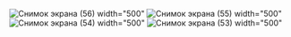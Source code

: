 ![Снимок экрана (56)](https://github.com/PhilippKroger/EnchantedArchives/assets/66637696/3b4abb81-662a-47a0-9303-a639e58b93ab)  width="500"
![Снимок экрана (55)](https://github.com/PhilippKroger/EnchantedArchives/assets/66637696/bbee0733-6b7e-40cf-9c19-2b0d33db305c) width="500"
![Снимок экрана (54)](https://github.com/PhilippKroger/EnchantedArchives/assets/66637696/f52384ad-dd80-4762-b46f-3f9eed038311) width="500"
![Снимок экрана (53)](https://github.com/PhilippKroger/EnchantedArchives/assets/66637696/b154e3cb-b468-40da-bf7d-af26170ffdba) width="500"
